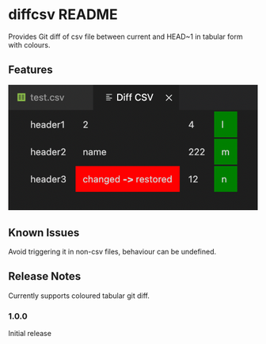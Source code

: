 # diffcsv README

Provides Git diff of csv file between current and HEAD~1 in tabular form with colours.

## Features

![feature X](images/feature-x.png)

## Known Issues

Avoid triggering it in non-csv files, behaviour can be undefined.

## Release Notes

Currently supports coloured tabular git diff.

### 1.0.0

Initial release

